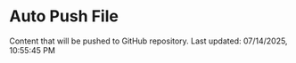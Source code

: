 # Auto Push File

Content that will be pushed to GitHub repository.
Last updated: 07/14/2025, 10:55:45 PM